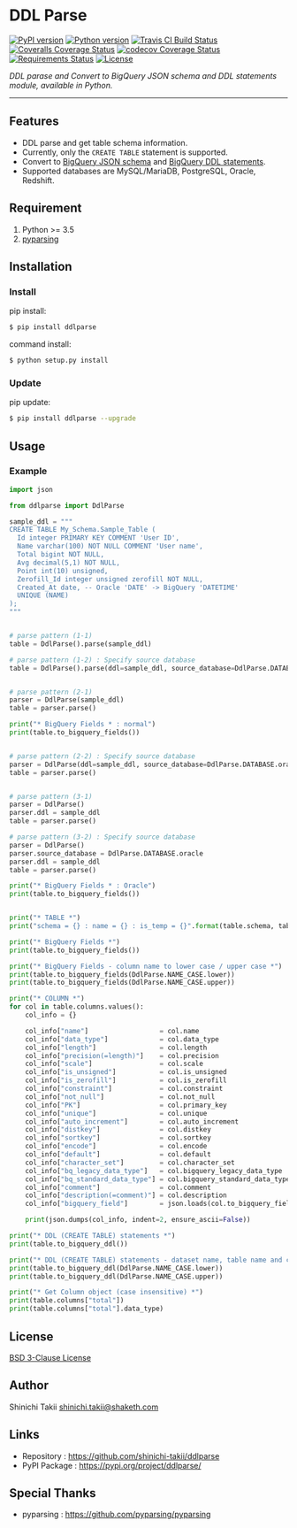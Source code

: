 # DDL Parse

[![PyPI version](https://img.shields.io/pypi/v/ddlparse.svg)](https://pypi.org/project/ddlparse/)
[![Python version](https://img.shields.io/pypi/pyversions/ddlparse.svg)](https://pypi.org/project/ddlparse/)
[![Travis CI Build Status](https://travis-ci.org/shinichi-takii/ddlparse.svg?branch=master)](https://travis-ci.org/shinichi-takii/ddlparse)
[![Coveralls Coverage Status](https://coveralls.io/repos/github/shinichi-takii/ddlparse/badge.svg?branch=master)](https://coveralls.io/github/shinichi-takii/ddlparse?branch=master)
[![codecov Coverage Status](https://codecov.io/gh/shinichi-takii/ddlparse/branch/master/graph/badge.svg)](https://codecov.io/gh/shinichi-takii/ddlparse)
[![Requirements Status](https://requires.io/github/shinichi-takii/ddlparse/requirements.svg?branch=master)](https://requires.io/github/shinichi-takii/ddlparse/requirements/?branch=master)
[![License](https://img.shields.io/badge/License-BSD%203--Clause-blue.svg)](https://github.com/shinichi-takii/ddlparse/blob/master/LICENSE.md)

*DDL parase and Convert to BigQuery JSON schema and DDL statements module, available in Python.*

----

## Features

- DDL parse and get table schema information.
- Currently, only the `CREATE TABLE` statement is supported.
- Convert to [BigQuery JSON schema](https://cloud.google.com/bigquery/docs/schemas#creating_a_json_schema_file) and [BigQuery DDL statements](https://cloud.google.com/bigquery/docs/reference/standard-sql/data-definition-language).
- Supported databases are MySQL/MariaDB, PostgreSQL, Oracle, Redshift.

## Requirement

1. Python >= 3.5
1. [pyparsing](https://github.com/pyparsing/pyparsing)

## Installation

### Install

pip install:
```bash
$ pip install ddlparse
```

command install:
```bash
$ python setup.py install
```

### Update

pip update:
```bash
$ pip install ddlparse --upgrade
```

## Usage

### Example

```python
import json

from ddlparse import DdlParse

sample_ddl = """
CREATE TABLE My_Schema.Sample_Table (
  Id integer PRIMARY KEY COMMENT 'User ID',
  Name varchar(100) NOT NULL COMMENT 'User name',
  Total bigint NOT NULL,
  Avg decimal(5,1) NOT NULL,
  Point int(10) unsigned,
  Zerofill_Id integer unsigned zerofill NOT NULL,
  Created_At date, -- Oracle 'DATE' -> BigQuery 'DATETIME'
  UNIQUE (NAME)
);
"""


# parse pattern (1-1)
table = DdlParse().parse(sample_ddl)

# parse pattern (1-2) : Specify source database
table = DdlParse().parse(ddl=sample_ddl, source_database=DdlParse.DATABASE.oracle)


# parse pattern (2-1)
parser = DdlParse(sample_ddl)
table = parser.parse()

print("* BigQuery Fields * : normal")
print(table.to_bigquery_fields())


# parse pattern (2-2) : Specify source database
parser = DdlParse(ddl=sample_ddl, source_database=DdlParse.DATABASE.oracle)
table = parser.parse()


# parse pattern (3-1)
parser = DdlParse()
parser.ddl = sample_ddl
table = parser.parse()

# parse pattern (3-2) : Specify source database
parser = DdlParse()
parser.source_database = DdlParse.DATABASE.oracle
parser.ddl = sample_ddl
table = parser.parse()

print("* BigQuery Fields * : Oracle")
print(table.to_bigquery_fields())


print("* TABLE *")
print("schema = {} : name = {} : is_temp = {}".format(table.schema, table.name, table.is_temp))

print("* BigQuery Fields *")
print(table.to_bigquery_fields())

print("* BigQuery Fields - column name to lower case / upper case *")
print(table.to_bigquery_fields(DdlParse.NAME_CASE.lower))
print(table.to_bigquery_fields(DdlParse.NAME_CASE.upper))

print("* COLUMN *")
for col in table.columns.values():
    col_info = {}

    col_info["name"]                  = col.name
    col_info["data_type"]             = col.data_type
    col_info["length"]                = col.length
    col_info["precision(=length)"]    = col.precision
    col_info["scale"]                 = col.scale
    col_info["is_unsigned"]           = col.is_unsigned
    col_info["is_zerofill"]           = col.is_zerofill
    col_info["constraint"]            = col.constraint
    col_info["not_null"]              = col.not_null
    col_info["PK"]                    = col.primary_key
    col_info["unique"]                = col.unique
    col_info["auto_increment"]        = col.auto_increment
    col_info["distkey"]               = col.distkey
    col_info["sortkey"]               = col.sortkey
    col_info["encode"]                = col.encode
    col_info["default"]               = col.default
    col_info["character_set"]         = col.character_set
    col_info["bq_legacy_data_type"]   = col.bigquery_legacy_data_type
    col_info["bq_standard_data_type"] = col.bigquery_standard_data_type
    col_info["comment"]               = col.comment
    col_info["description(=comment)"] = col.description
    col_info["bigquery_field"]        = json.loads(col.to_bigquery_field())

    print(json.dumps(col_info, indent=2, ensure_ascii=False))

print("* DDL (CREATE TABLE) statements *")
print(table.to_bigquery_ddl())

print("* DDL (CREATE TABLE) statements - dataset name, table name and column name to lower case / upper case *")
print(table.to_bigquery_ddl(DdlParse.NAME_CASE.lower))
print(table.to_bigquery_ddl(DdlParse.NAME_CASE.upper))

print("* Get Column object (case insensitive) *")
print(table.columns["total"])
print(table.columns["total"].data_type)
```

## License

[BSD 3-Clause License](https://github.com/shinichi-takii/ddlparse/blob/master/LICENSE.md)

## Author

Shinichi Takii <shinichi.takii@shaketh.com>

## Links

- Repository : https://github.com/shinichi-takii/ddlparse
- PyPI Package : https://pypi.org/project/ddlparse/

## Special Thanks

- pyparsing : https://github.com/pyparsing/pyparsing
